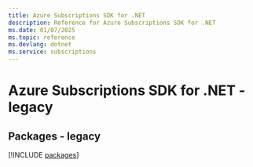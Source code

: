 ```yaml
---
title: Azure Subscriptions SDK for .NET
description: Reference for Azure Subscriptions SDK for .NET
ms.date: 01/07/2025
ms.topic: reference
ms.devlang: dotnet
ms.service: subscriptions
---
```

# Azure Subscriptions SDK for .NET - legacy
## Packages - legacy
[!INCLUDE [packages](subscriptions-index.md)]